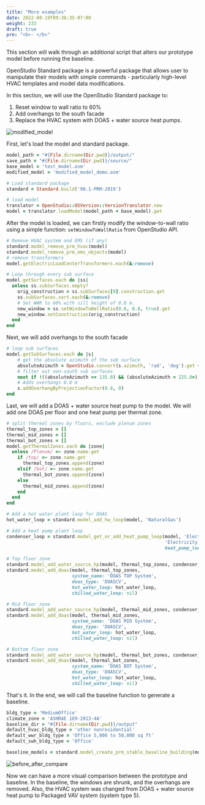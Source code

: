```yaml
---
title: "More examples"
date: 2022-08-19T09:36:35-07:00
weight: 233
draft: true
pre: "<b>- </b>"
---
```


This section will walk through an additional script that alters our prototype model before running the baseline.

OpenStudio Standard package is a powerful package that allows user to manipulate their models with simple commands - particularly high-level HVAC templates and model data modifications.

In this section, we will use the OpenStudio Standard package to:

1. Reset window to wall ratio to 60%
2. Add overhangs to the south facade
3. Replace the HVAC system with DOAS + water source heat pumps.

![modified_model](/BEM-for-PRM/get_start/quick_start/image/modified_model_image.PNG?width=800px&classes=border)

First, let's load the model and standard package.

```ruby
model_path = "#{File.dirname(Dir.pwd)}/output/"
save_path = "#{File.dirname(Dir.pwd)}/source/"
base_model = 'test_model.osm'
modified_model = 'modified_model_demo.osm'

# Load standard package
standard = Standard.build('90.1-PRM-2019')

# load model
translator = OpenStudio::OSVersion::VersionTranslator.new
model = translator.loadModel(model_path + base_model).get
```

After the model is loaded, we can firstly modify the window-to-wall ratio using a simple function: `setWindowToWallRatio` from OpenStudio API.

```ruby
# Remove HVAC system and EMS (if any)
standard.model_remove_prm_hvac(model)
standard.model_remove_prm_ems_objects(model)
# remove transformers
model.getElectricLoadCenterTransformers.each(&:remove)

# Loop through every sub surface
model.getSurfaces.each do |ss|
  unless ss.subSurfaces.empty?
    orig_construction = ss.subSurfaces[0].construction.get
    ss.subSurfaces.sort.each(&:remove)
    # Set WWR to 60% with sill height of 0.8 m.
    new_window = ss.setWindowToWallRatio(0.6, 0.8, true).get
    new_window.setConstruction(orig_construction)
  end
end
```

Next, we will add overhangs to the south facade

```ruby
# loop sub surfaces
model.getSubSurfaces.each do |s|
    # get the absolute azimuth of the sub surface
    absoluteAzimuth = OpenStudio.convert(s.azimuth, 'rad', 'deg').get + s.space.get.directionofRelativeNorth + model.getBuilding.northAxis
    # filter out non-south sub surfaces
    next if !((absoluteAzimuth >= 135.0) && (absoluteAzimuth < 225.0>))
    # Adds overhangs 0.8 m
    s.addOverhangByProjectionFactor(0.8, 0)
end
```

Last, we will add a DOAS + water source heat pump to the model. We will add one DOAS per floor and one heat pump per thermal zone.

```ruby
# split thermal zones by floors, exclude plenum zones
thermal_top_zones = []
thermal_mid_zones = []
thermal_bot_zones = []
model.getThermalZones.each do |zone|
  unless /Plenum/ =~ zone.name.get
    if /top/ =~ zone.name.get
      thermal_top_zones.append(zone)
    elsif /bot/ =~ zone.name.get
      thermal_bot_zones.append(zone)
    else
      thermal_mid_zones.append(zone)
    end
  end
end

# Add a hot water plant loop for DOAS
hot_water_loop = standard.model_add_hw_loop(model, 'NaturalGas')

# Add a heat pump plant loop
condenser_loop = standard.model_get_or_add_heat_pump_loop(model, 'Electricity',
                                                          'Electricity',
                                                          heat_pump_loop_cooling_type: 'CoolingTower')

# Top floor zone
standard.model_add_water_source_hp(model, thermal_top_zones, condenser_loop, ventilation: true)
standard.model_add_doas(model, thermal_top_zones,
                        system_name: 'DOAS TOP System',
                        doas_type: 'DOASCV',
                        hot_water_loop: hot_water_loop,
                        chilled_water_loop: nil)

# Mid floor zone
standard.model_add_water_source_hp(model, thermal_mid_zones, condenser_loop, ventilation: true)
standard.model_add_doas(model, thermal_mid_zones,
                        system_name: 'DOAS MID System',
                        doas_type: 'DOASCV',
                        hot_water_loop: hot_water_loop,
                        chilled_water_loop: nil)

# Bottom floor zone
standard.model_add_water_source_hp(model, thermal_bot_zones, condenser_loop, ventilation: true)
standard.model_add_doas(model, thermal_bot_zones,
                        system_name: 'DOAS BOT System',
                        doas_type: 'DOASCV',
                        hot_water_loop: hot_water_loop,
                        chilled_water_loop: nil)
```

That's it. In the end, we will call the baseline function to generate a baseline.

```ruby
bldg_type = 'MediumOffice'
climate_zone = 'ASHRAE 169-2013-4A'
baseline_dir = "#{File.dirname(Dir.pwd)}/output"
default_hvac_bldg_type = 'other nonresidential'
default_wwr_bldg_type = 'Office 5,000 to 50,000 sq ft'
default_swh_bldg_type = 'Office'

baseline_models = standard.model_create_prm_stable_baseline_building(model, bldg_type, climate_zone, default_hvac_bldg_type, default_wwr_bldg_type, default_swh_bldg_type, nil, baseline_dir, run_all_orients=false, unmet_load_hours_check=true, debug=false)
```

![before_after_compare](/BEM-for-PRM/get_start/quick_start/image/before_after_comparison.PNG?width=600px&classes=border)

Now we can have a more visual comparison between the prototype and baseline. In the baseline, the windows are shrunk, and the overhangs are removed. Also, the HVAC system was changed from DOAS + water source heat pump to Packaged VAV system (system type 5).
